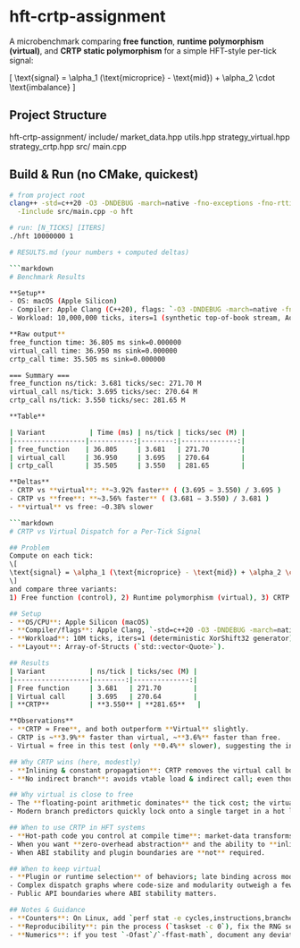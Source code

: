 # hft-crtp-assignment

A microbenchmark comparing **free function**, **runtime polymorphism (virtual)**, and **CRTP static polymorphism** for a simple HFT-style per-tick signal:

\[
\text{signal} = \alpha_1 (\text{microprice} - \text{mid}) + \alpha_2 \cdot \text{imbalance}
\]

## Project Structure

hft-crtp-assignment/
include/
market_data.hpp
utils.hpp
strategy_virtual.hpp
strategy_crtp.hpp
src/
main.cpp

## Build & Run (no CMake, quickest)
```bash
# from project root
clang++ -std=c++20 -O3 -DNDEBUG -march=native -fno-exceptions -fno-rtti \
  -Iinclude src/main.cpp -o hft

# run: [N_TICKS] [ITERS]
./hft 10000000 1

# RESULTS.md (your numbers + computed deltas)

```markdown
# Benchmark Results

**Setup**
- OS: macOS (Apple Silicon)
- Compiler: Apple Clang (C++20), flags: `-O3 -DNDEBUG -march=native -fno-exceptions -fno-rtti`
- Workload: 10,000,000 ticks, iters=1 (synthetic top-of-book stream, AoS layout)

**Raw output** 
free_function time: 36.805 ms sink=0.000000 
virtual_call time: 36.950 ms sink=0.000000 
crtp_call time: 35.505 ms sink=0.000000 

=== Summary === 
free_function ns/tick: 3.681 ticks/sec: 271.70 M 
virtual_call ns/tick: 3.695 ticks/sec: 270.64 M 
crtp_call ns/tick: 3.550 ticks/sec: 281.65 M

**Table**

| Variant           | Time (ms) | ns/tick | ticks/sec (M) |
|------------------|-----------:|--------:|--------------:|
| free_function    | 36.805     | 3.681   | 271.70        |
| virtual_call     | 36.950     | 3.695   | 270.64        |
| crtp_call        | 35.505     | 3.550   | 281.65        |

**Deltas**
- CRTP vs **virtual**: **~3.92% faster** ( (3.695 − 3.550) / 3.695 )
- CRTP vs **free**: **~3.56% faster** ( (3.681 − 3.550) / 3.681 )
- **virtual** vs free: ~0.38% slower

```markdown
# CRTP vs Virtual Dispatch for a Per-Tick Signal

## Problem
Compute on each tick:
\[
\text{signal} = \alpha_1 (\text{microprice} - \text{mid}) + \alpha_2 \cdot \text{imbalance}
\]
and compare three variants:
1) Free function (control), 2) Runtime polymorphism (virtual), 3) CRTP static polymorphism.

## Setup
- **OS/CPU**: Apple Silicon (macOS)
- **Compiler/flags**: Apple Clang, `-std=c++20 -O3 -DNDEBUG -march=native -fno-exceptions -fno-rtti`
- **Workload**: 10M ticks, iters=1 (deterministic XorShift32 generator). Functions are header-only to encourage inlining.
- **Layout**: Array-of-Structs (`std::vector<Quote>`).

## Results
| Variant           | ns/tick | ticks/sec (M) |
|-------------------|--------:|--------------:|
| Free function     | 3.681   | 271.70        |
| Virtual call      | 3.695   | 270.64        |
| **CRTP**          | **3.550** | **281.65**   |

**Observations**
- **CRTP ≈ Free**, and both outperform **Virtual** slightly.
- CRTP is ~**3.9%** faster than virtual, ~**3.6%** faster than free.
- Virtual ≈ free in this test (only **0.4%** slower), suggesting the indirect call overhead is small relative to the math (2 divides, several muls/adds).

## Why CRTP wins (here, modestly)
- **Inlining & constant propagation**: CRTP removes the virtual call boundary so `on_tick` and `on_tick_impl` fully inline. `alpha1/alpha2` can propagate, common subexpressions can be optimized.
- **No indirect branch**: avoids vtable load & indirect call; even though it’s well-predicted in a tight loop, removing it can still shave a few cycles and enable better scheduling.

## Why virtual is close to free
- The **floating-point arithmetic dominates** the tick cost; the virtual dispatch (one well-predicted indirect call) contributes little when the body is non-trivial.
- Modern branch predictors quickly lock onto a single target in a hot loop.

## When to use CRTP in HFT systems
- **Hot-path code you control at compile time**: market-data transforms, per-tick indicators, microstructure features.
- When you want **zero-overhead abstraction** and the ability to **inline across the interface**.
- When ABI stability and plugin boundaries are **not** required.

## When to keep virtual
- **Plugin or runtime selection** of behaviors; late binding across modules.
- Complex dispatch graphs where code-size and modularity outweigh a few percent of speed.
- Public API boundaries where ABI stability matters.

## Notes & Guidance
- **Counters**: On Linux, add `perf stat -e cycles,instructions,branches,branch-misses` to capture IPC and branch miss rate; CRTP usually has slightly higher IPC and lower miss rate.
- **Reproducibility**: pin the process (`taskset -c 0`), fix the RNG seed (already done), run several trials; report mean ± stdev.
- **Numerics**: if you test `-Ofast`/`-ffast-math`, document any deviations (denormals, reassociation).

